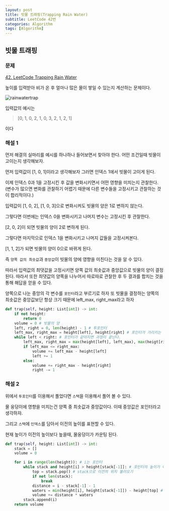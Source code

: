 ```yaml
---
layout: post
title: 빗물 트래핑(Trapping Rain Water)
subtitle: LeetCode 42번 
categories: Algorithm
tags: [Algorithm]
---
```

## 빗물 트래핑 

### 문제

[42. LeetCode Trapping Rain Water](https://leetcode.com/problems/trapping-rain-water/)

높이를 입력받아 비가 온 후 얼마나 많은 물이 쌓일 수 있는지 계산하는 문제이다.

![rainwatertrap](https://user-images.githubusercontent.com/95980754/210230576-812f764b-22b3-44e4-bde8-829e30a3722c.png)

 

입력값의 예시는 

> [0, 1, 0, 2, 1, 0, 3, 2, 1, 2, 1]

이다

### 해설 1

먼저 해결의 실마리를 예시를 하나하나 들어보면서 찾아야 한다. 어떤 조건일때 빗물이 고이는지 생각해보자. 

먼저 입력값이 [1, 0, 1]이라고 생각해보자
그러면 인덱스 1에서 빗물이 고이게 된다.

이제 인덱스 0과 1을 고정시킨 후 값을 변화시키면서 어떤 영향을 미치는지 관찰한다. (변수가 많으면 변화를 관찰하기 어렵기 때문에 다른 변수들을 고정시키고 관찰하는 것이 합리적이다.)

입력값이 [1, 0, 2], [1, 0, 3]으로 변화시켜도 빗물의 양은 1로 변하지 않는다. 

그렇다면 이번에는 인덱스 0을 변화시키고 나머지 변수는 고정시킨 후 관찰한다. 

[2, 0, 2]이 되면 빗물의 양이 2로 변하게 된다. 

그렇다면 마지막으로 인덱스 1을 변화시키고 나머지 값들을 고정시켜본다. 

[1, 1, 2]가 되면 빗물의 양이 0으로 바뀌게 된다. 

즉 ``양쪽 값의 최솟값``과 ``중앙값``이 빗물의 양에 영향을 미친다는 것을 알 수 있다. 

따라서 입력값의 최댓값을 고정시키면 양쪽 값의 최솟값과 중앙값으로 빗물의 양이 결정된다. 따라서 또한 최댓값의 양쪽을 나누어서 따로따로 관찰한 후 두 결과를 합치는 것을 통해 해답을 얻을 수 있다. 

양쪽으로 나눈 중앙의 각 변수를 ``포인터``라고 부르기로 하자 또 빗물을 결정하는 양쪽의 최솟값은 중앙값보단 항상 크기 때문에 left_max, right_max라고 하자


```python
def trap(self, height: List[int]) -> int:
    if not height:
        return 0
    volume = 0 # 빗물의 양
    left, right = 0, len(height) - 1 # 투포인터
    left_max, right_max = height[left], height[right] # 포인터가 가리키는 값
    while left < right: # 포인터가 같아지면 과정이 끝난다.
        left_max, right_max = max(height[left], left_max), max(heigt[right], right_max)
        if left_max <= right_max:
            volume += left_max - height[left]
            left += 1
        else:
            volume += right_max - height[right]
            right -= 1
```
### 해설 2

위에서 `투포인터`를 이용해서 풀었다면 `스택`을 이용해서 풀어 볼 수 있다.

물 웅덩이에 영향을 미치는건 양쪽 중 최솟값과 중앙값이다. 이때 중앙값은 포인터라고 생각하자. 

그리고 `스택`에 `인덱스`를 담아서 이전의 높이를 표현할 수 있다. 

현재 높이가 이전의 높이보다 높을때, 물웅덩이가 카운팅 된다.

```python
def trap(self, height: List[int]) -> int:
    stack = []
    volume = 0

    for i in range(len(height)): # i는 포인터
        while stack and height[i] > height[stack[-1]]: # 포인터의 높이가 이전의 높이보다 높은 상태
            top = stack.pop() # stack으로 이전의 위치 불러오기
            if not len(stack): 
                break 
            distance = i - stack[-1] - 1
            waters = min(height[i], height[stack[-1]]) - height[top] # 양쪽 중 최솟값 정한 후 중앙값 빼주기
            volume += distance * waters
        stack.append(i) 
    return volume
```

